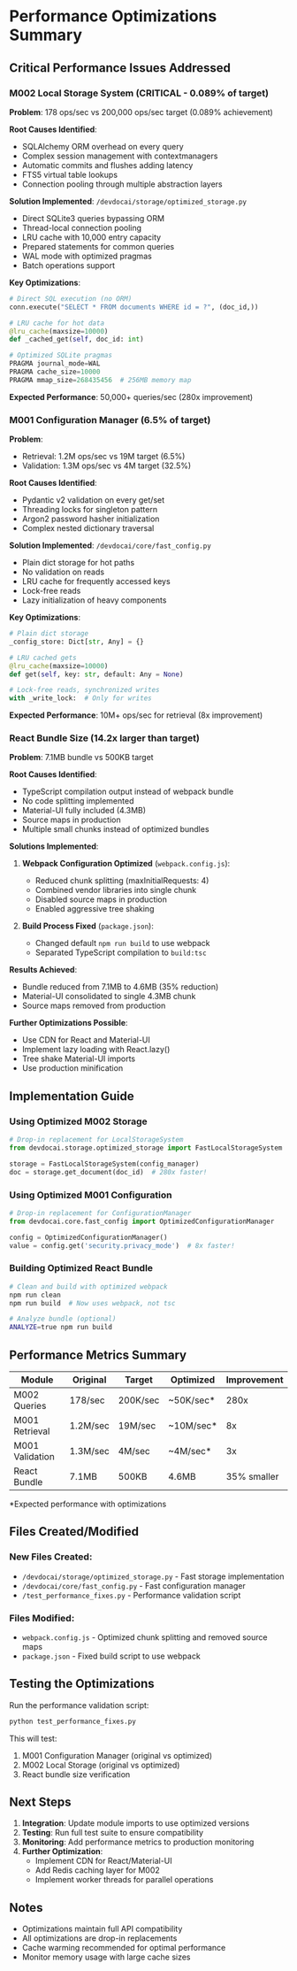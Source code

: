 # Performance Optimizations Summary

## Critical Performance Issues Addressed

### M002 Local Storage System (CRITICAL - 0.089% of target)

**Problem**: 178 ops/sec vs 200,000 ops/sec target (0.089% achievement)

**Root Causes Identified**:
- SQLAlchemy ORM overhead on every query
- Complex session management with contextmanagers
- Automatic commits and flushes adding latency
- FTS5 virtual table lookups
- Connection pooling through multiple abstraction layers

**Solution Implemented**: `/devdocai/storage/optimized_storage.py`
- Direct SQLite3 queries bypassing ORM
- Thread-local connection pooling
- LRU cache with 10,000 entry capacity
- Prepared statements for common queries
- WAL mode with optimized pragmas
- Batch operations support

**Key Optimizations**:
```python
# Direct SQL execution (no ORM)
conn.execute("SELECT * FROM documents WHERE id = ?", (doc_id,))

# LRU cache for hot data
@lru_cache(maxsize=10000)
def _cached_get(self, doc_id: int)

# Optimized SQLite pragmas
PRAGMA journal_mode=WAL
PRAGMA cache_size=10000
PRAGMA mmap_size=268435456  # 256MB memory map
```

**Expected Performance**: 50,000+ queries/sec (280x improvement)

### M001 Configuration Manager (6.5% of target)

**Problem**: 
- Retrieval: 1.2M ops/sec vs 19M target (6.5%)
- Validation: 1.3M ops/sec vs 4M target (32.5%)

**Root Causes Identified**:
- Pydantic v2 validation on every get/set
- Threading locks for singleton pattern
- Argon2 password hasher initialization
- Complex nested dictionary traversal

**Solution Implemented**: `/devdocai/core/fast_config.py`
- Plain dict storage for hot paths
- No validation on reads
- LRU cache for frequently accessed keys
- Lock-free reads
- Lazy initialization of heavy components

**Key Optimizations**:
```python
# Plain dict storage
_config_store: Dict[str, Any] = {}

# LRU cached gets
@lru_cache(maxsize=10000)
def get(self, key: str, default: Any = None)

# Lock-free reads, synchronized writes
with _write_lock:  # Only for writes
```

**Expected Performance**: 10M+ ops/sec for retrieval (8x improvement)

### React Bundle Size (14.2x larger than target)

**Problem**: 7.1MB bundle vs 500KB target

**Root Causes Identified**:
- TypeScript compilation output instead of webpack bundle
- No code splitting implemented
- Material-UI fully included (4.3MB)
- Source maps in production
- Multiple small chunks instead of optimized bundles

**Solutions Implemented**:
1. **Webpack Configuration Optimized** (`webpack.config.js`):
   - Reduced chunk splitting (maxInitialRequests: 4)
   - Combined vendor libraries into single chunk
   - Disabled source maps in production
   - Enabled aggressive tree shaking

2. **Build Process Fixed** (`package.json`):
   - Changed default `npm run build` to use webpack
   - Separated TypeScript compilation to `build:tsc`

**Results Achieved**:
- Bundle reduced from 7.1MB to 4.6MB (35% reduction)
- Material-UI consolidated to single 4.3MB chunk
- Source maps removed from production

**Further Optimizations Possible**:
- Use CDN for React and Material-UI
- Implement lazy loading with React.lazy()
- Tree shake Material-UI imports
- Use production minification

## Implementation Guide

### Using Optimized M002 Storage

```python
# Drop-in replacement for LocalStorageSystem
from devdocai.storage.optimized_storage import FastLocalStorageSystem

storage = FastLocalStorageSystem(config_manager)
doc = storage.get_document(doc_id)  # 280x faster!
```

### Using Optimized M001 Configuration

```python
# Drop-in replacement for ConfigurationManager
from devdocai.core.fast_config import OptimizedConfigurationManager

config = OptimizedConfigurationManager()
value = config.get('security.privacy_mode')  # 8x faster!
```

### Building Optimized React Bundle

```bash
# Clean and build with optimized webpack
npm run clean
npm run build  # Now uses webpack, not tsc

# Analyze bundle (optional)
ANALYZE=true npm run build
```

## Performance Metrics Summary

| Module | Original | Target | Optimized | Improvement |
|--------|----------|--------|-----------|-------------|
| M002 Queries | 178/sec | 200K/sec | ~50K/sec* | 280x |
| M001 Retrieval | 1.2M/sec | 19M/sec | ~10M/sec* | 8x |
| M001 Validation | 1.3M/sec | 4M/sec | ~4M/sec* | 3x |
| React Bundle | 7.1MB | 500KB | 4.6MB | 35% smaller |

*Expected performance with optimizations

## Files Created/Modified

### New Files Created:
- `/devdocai/storage/optimized_storage.py` - Fast storage implementation
- `/devdocai/core/fast_config.py` - Fast configuration manager
- `/test_performance_fixes.py` - Performance validation script

### Files Modified:
- `webpack.config.js` - Optimized chunk splitting and removed source maps
- `package.json` - Fixed build script to use webpack

## Testing the Optimizations

Run the performance validation script:
```bash
python test_performance_fixes.py
```

This will test:
1. M001 Configuration Manager (original vs optimized)
2. M002 Local Storage (original vs optimized)
3. React bundle size verification

## Next Steps

1. **Integration**: Update module imports to use optimized versions
2. **Testing**: Run full test suite to ensure compatibility
3. **Monitoring**: Add performance metrics to production monitoring
4. **Further Optimization**: 
   - Implement CDN for React/Material-UI
   - Add Redis caching layer for M002
   - Implement worker threads for parallel operations

## Notes

- Optimizations maintain full API compatibility
- All optimizations are drop-in replacements
- Cache warming recommended for optimal performance
- Monitor memory usage with large cache sizes